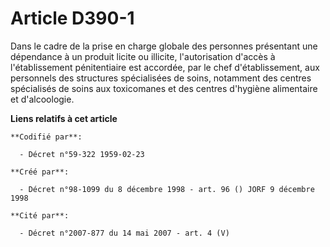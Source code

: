 # Article D390-1

Dans le cadre de la prise en charge globale des personnes présentant une dépendance à un produit licite ou illicite,
l'autorisation d'accès à l'établissement pénitentiaire est accordée, par le chef d'établissement, aux personnels des
structures spécialisées de soins, notamment des centres spécialisés de soins aux toxicomanes et des centres d'hygiène
alimentaire et d'alcoologie.

**Liens relatifs à cet article**

	**Codifié par**:

	  - Décret n°59-322 1959-02-23

	**Créé par**:

	  - Décret n°98-1099 du 8 décembre 1998 - art. 96 () JORF 9 décembre 1998

	**Cité par**:

	  - Décret n°2007-877 du 14 mai 2007 - art. 4 (V)
